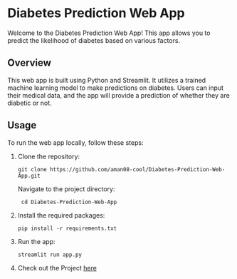 # Diabetes Prediction Web App

Welcome to the Diabetes Prediction Web App! This app allows you to predict the likelihood of diabetes based on various factors.

## Overview

This web app is built using Python and Streamlit. It utilizes a trained machine learning model to make predictions on diabetes. Users can input their medical data, and the app will provide a prediction of whether they are diabetic or not.

## Usage

To run the web app locally, follow these steps:

1. Clone the repository:

   ```shell
   git clone https://github.com/aman08-cool/Diabetes-Prediction-Web-App.git
   ```

   Navigate to the project directory:

   ```shell
    cd Diabetes-Prediction-Web-App
   ```

2. Install the required packages:

   ```shell
   pip install -r requirements.txt
   ```

3. Run the app:

   ```shell
   streamlit run app.py
   ```

4. Check out the Project [here](https://diabetes-prediction-web-app.onrender.com)
